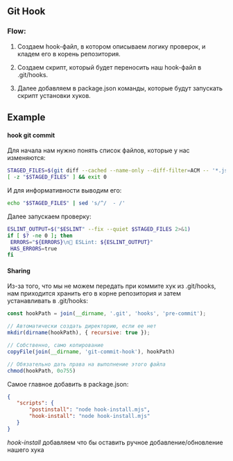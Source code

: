 ## Git Hook

### Flow:
1. Создаем hook-файл, в котором описываем логику проверок, и кладем его в корень репозитория.

2. Создаем скрипт, который будет переносить наш hook-файл в .git/hooks.

3. Далее добавляем в package.json команды, которые будут запускать скрипт установки хуков.

## Example

#### hook git commit

Для начала нам нужно понять список файлов, которые у нас изменяются:

```bash
STAGED_FILES=$(git diff --cached --name-only --diff-filter=ACM -- '*.js' '*.jsx' '*.ts' '*.tsx')
[ -z "$STAGED_FILES" ] && exit 0
```
 
И для информативности выводим его:

 ```bash
 echo "$STAGED_FILES" | sed 's/^/  - /'
 ```

Далее запускаем проверку:

 ```bash
 ESLINT_OUTPUT=$("$ESLINT" --fix --quiet $STAGED_FILES 2>&1)
if [ $? -ne 0 ]; then
  ERRORS="${ERRORS}\n🔴 ESLint: ${ESLINT_OUTPUT}"
  HAS_ERRORS=true
fi
 ```

 #### Sharing
Из-за того, что мы не можем передать при коммите хук из .git/hooks, нам приходится хранить его в корне репозитория и затем устанавливать в .git/hooks:

 ```javascript
 const hookPath = join(__dirname, '.git', 'hooks', 'pre-commit');

 // Автоматически создать директорию, если ее нет
 mkdir(dirname(hookPath), { recursive: true });

// Собственно, само копирование
 copyFile(join(__dirname, 'git-commit-hook'), hookPath)

// Обязательно дать права на выполнение этого файла
 chmod(hookPath, 0o755)
 ```

 Самое главное добавить в package.json:

 ```json
 {
    "scripts": {
        "postinstall": "node hook-install.mjs",
        "hook-install": "node hook-install.mjs"   
    }
 }
 ```

 *hook-install* добавляем что бы оставить ручное добавление/обновление нашего хука